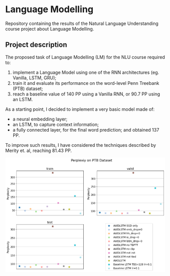 # Language Modelling
Repository containing the results of the Natural Language Understanding course project about Language Modelling.

## Project description
The proposed task of Language Modelling (LM) for the NLU course required to:

1. implement a Language Model using one of the RNN architectures (eg. Vanilla, LSTM, GRU);
2. train it and evaluate its performance on the word-level Penn Treebank (PTB) dataset; 
3. reach a baseline value of 140 PP using a Vanilla RNN, or 90.7 PP using an LSTM.

As a starting point, I decided to implement a very basic model made of:
- a neural embedding layer;
- an LSTM, to capture context information;
- a fully connected layer, for the final word prediction; and obtained 137 PP.

To improve such results, I have considered the techniques described by Merity et. al, reaching 81.43 PP.

![](./report/assets/run_results_best.png)